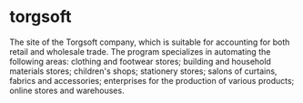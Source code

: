 # torgsoft
The site of the Torgsoft company, which is suitable for accounting for both retail and wholesale trade. The program specializes in automating the following areas: clothing and footwear stores; building and household materials stores; children's shops; stationery stores; salons of curtains, fabrics and accessories; enterprises for the production of various products; online stores and warehouses.
